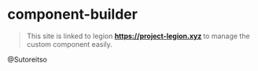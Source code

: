 # component-builder
>  This site is linked to legion <strong> https://project-legion.xyz </strong> to manage the custom component easily.

@Sutoreitso
